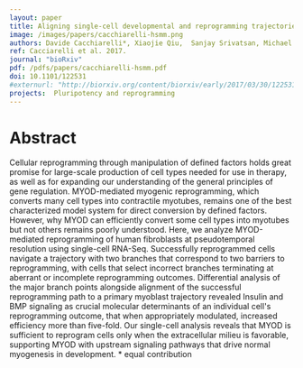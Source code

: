 ```yaml
---
layout: paper
title: Aligning single-cell developmental and reprogramming trajectories identifies molecular determinants of reprogramming outcome
image: /images/papers/cacchiarelli-hsmm.png
authors: Davide Cacchiarelli*, Xiaojie Qiu,  Sanjay Srivatsan, Michael J. Ziller, Eliah Overbey, Jonna Grimsby,  Prapti Pokharel, Ken Livak, Shuqiang Li, Alex Meissner, Tarjei Mikkelsen, John Rinn,  Cole Trapnell*
ref: Cacciarelli et al. 2017.
journal: "bioRxiv"
pdf: /pdfs/papers/cacchiarelli-hsmm.pdf
doi: 10.1101/122531
#externurl: "http://biorxiv.org/content/biorxiv/early/2017/03/30/122531.full.pdf"
projects:  Pluripotency and reprogramming
---
```


# Abstract

Cellular reprogramming through manipulation of defined factors holds great promise for large-scale production of cell types needed for use in therapy, as well as for expanding our understanding of the general principles of gene regulation. MYOD-mediated myogenic reprogramming, which converts many cell types into contractile myotubes, remains one of the best characterized model system for direct conversion by defined factors. However, why MYOD can efficiently convert some cell types into myotubes but not others remains poorly understood. Here, we analyze MYOD-mediated reprogramming of human fibroblasts at pseudotemporal resolution using single-cell RNA-Seq. Successfully reprogrammed cells navigate a trajectory with two branches that correspond to two barriers to reprogramming, with cells that select incorrect branches terminating at aberrant or incomplete reprogramming outcomes. Differential analysis of the major branch points alongside alignment of the successful reprogramming path to a primary myoblast trajectory revealed Insulin and BMP signaling as crucial molecular determinants of an individual cell's reprogramming outcome, that when appropriately modulated, increased efficiency more than five-fold. Our single-cell analysis reveals that MYOD is sufficient to reprogram cells only when the extracellular milieu is favorable, supporting MYOD with upstream signaling pathways that drive normal myogenesis in development.
\* equal contribution